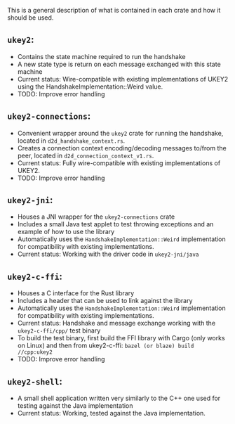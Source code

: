 This is a general description of what is contained in each crate and how it should be used.

```ukey2```:
-
- Contains the state machine required to run the handshake
- A new state type is return on each message exchanged with this state machine
- Current status: Wire-compatible with existing implementations of UKEY2 using the HandshakeImplementation::Weird value.
- TODO: Improve error handling

```ukey2-connections```:
-
- Convenient wrapper around the ```ukey2``` crate for running the handshake, located in ```d2d_handshake_context.rs```.
- Creates a connection context encoding/decoding messages to/from the peer, located in ```d2d_connection_context_v1.rs```.
- Current status: Fully wire-compatible with existing implementations of UKEY2.
- TODO: Improve error handling

```ukey2-jni```:
-
- Houses a JNI wrapper for the ````ukey2-connections```` crate
- Includes a small Java test applet to test throwing exceptions and an example of how to use the library
- Automatically uses the ```HandshakeImplementation::Weird``` implementation for compatibility with existing implementations.
- Current status: Working with the driver code in ```ukey2-jni/java```

```ukey2-c-ffi```:
-
- Houses a C interface for the Rust library
- Includes a header that can be used to link against the library
- Automatically uses the ```HandshakeImplementation::Weird``` implementation for compatibility with existing implementations.
- Current status: Handshake and message exchange working with the ```ukey2-c-ffi/cpp/``` test binary
- To build the test binary, first build the FFI library with Cargo (only works on Linux) and then from ukey2-c-ffi: ```bazel (or blaze) build //cpp:ukey2```
- TODO: Improve error handling

```ukey2-shell```:
-
- A small shell application written very similarly to the C++ one used for testing against the Java implementation
- Current status: Working, tested against the Java implementation.